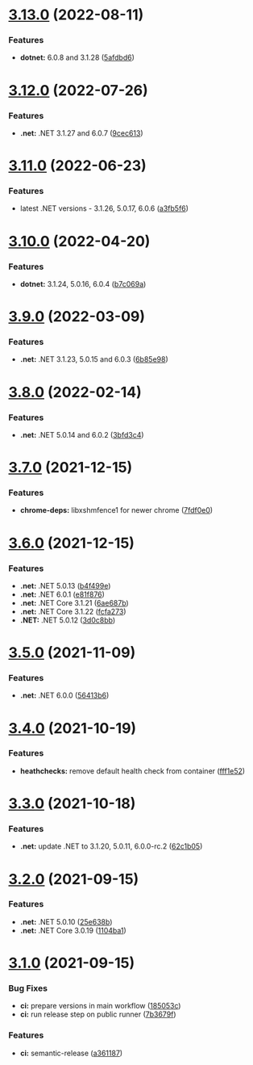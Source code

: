 # [3.13.0](https://github.com/sitkoru/dotnet-docker/compare/v3.12.0...v3.13.0) (2022-08-11)


### Features

* **dotnet:** 6.0.8 and 3.1.28 ([5afdbd6](https://github.com/sitkoru/dotnet-docker/commit/5afdbd6cdda48849173ca7e9a73d9dfd7b71a8ac))

# [3.12.0](https://github.com/sitkoru/dotnet-docker/compare/v3.11.0...v3.12.0) (2022-07-26)


### Features

* **.net:** .NET 3.1.27 and 6.0.7 ([9cec613](https://github.com/sitkoru/dotnet-docker/commit/9cec613f01684864e3613188e2ea3ddaf915b777))

# [3.11.0](https://github.com/sitkoru/dotnet-docker/compare/v3.10.0...v3.11.0) (2022-06-23)


### Features

* latest .NET versions - 3.1.26, 5.0.17, 6.0.6 ([a3fb5f6](https://github.com/sitkoru/dotnet-docker/commit/a3fb5f6a5256fd920d81b7130822529e3d7ce3d3))

# [3.10.0](https://github.com/sitkoru/dotnet-docker/compare/v3.9.0...v3.10.0) (2022-04-20)


### Features

* **dotnet:** 3.1.24, 5.0.16, 6.0.4 ([b7c069a](https://github.com/sitkoru/dotnet-docker/commit/b7c069a8df98cb2539d2565fdd6b820de4dd48ee))

# [3.9.0](https://github.com/sitkoru/dotnet-docker/compare/v3.8.0...v3.9.0) (2022-03-09)


### Features

* **.net:** .NET 3.1.23, 5.0.15 and 6.0.3 ([6b85e98](https://github.com/sitkoru/dotnet-docker/commit/6b85e980a378109b292bb4156a8b94aba30ef8c0))

# [3.8.0](https://github.com/sitkoru/dotnet-docker/compare/v3.7.0...v3.8.0) (2022-02-14)


### Features

* **.net:** .NET 5.0.14 and 6.0.2 ([3bfd3c4](https://github.com/sitkoru/dotnet-docker/commit/3bfd3c40edfb9f93b7cde8d5e2b4055d57c77d00))

# [3.7.0](https://github.com/sitkoru/dotnet-docker/compare/v3.6.0...v3.7.0) (2021-12-15)


### Features

* **chrome-deps:** libxshmfence1 for newer chrome ([7fdf0e0](https://github.com/sitkoru/dotnet-docker/commit/7fdf0e0e7252024c229acd5ef689edab2d674daa))

# [3.6.0](https://github.com/sitkoru/dotnet-docker/compare/v3.5.0...v3.6.0) (2021-12-15)


### Features

* **.net:** .NET 5.0.13 ([b4f499e](https://github.com/sitkoru/dotnet-docker/commit/b4f499efcd12a5a5226b134f219291026015c6df))
* **.net:** .NET 6.0.1 ([e81f876](https://github.com/sitkoru/dotnet-docker/commit/e81f876451606bf678136acccd089e4b3a641842))
* **.net:** .NET Core 3.1.21 ([6ae687b](https://github.com/sitkoru/dotnet-docker/commit/6ae687b8e9169f1d02cff711619bda98d7a8244b))
* **.net:** .NET Core 3.1.22 ([fcfa273](https://github.com/sitkoru/dotnet-docker/commit/fcfa2739073172923f450b95d48adc1b07a32217))
* **.NET:** .NET 5.0.12 ([3d0c8bb](https://github.com/sitkoru/dotnet-docker/commit/3d0c8bb2b0aacd0a08a4d4facda695c9ca25324f))

# [3.5.0](https://github.com/sitkoru/dotnet-docker/compare/v3.4.0...v3.5.0) (2021-11-09)


### Features

* **.net:** .NET 6.0.0 ([56413b6](https://github.com/sitkoru/dotnet-docker/commit/56413b60c435f397666d5e4f3167ff4284e53435))

# [3.4.0](https://github.com/sitkoru/dotnet-docker/compare/v3.3.0...v3.4.0) (2021-10-19)


### Features

* **heathchecks:** remove default health check from container ([fff1e52](https://github.com/sitkoru/dotnet-docker/commit/fff1e5299b19379b58449dfadf3adda35565d6ae))

# [3.3.0](https://github.com/sitkoru/dotnet-docker/compare/v3.2.0...v3.3.0) (2021-10-18)


### Features

* **.net:** update .NET to 3.1.20, 5.0.11, 6.0.0-rc.2 ([62c1b05](https://github.com/sitkoru/dotnet-docker/commit/62c1b054ee77ff0815696686970cd7a7334c25d3))

# [3.2.0](https://github.com/sitkoru/dotnet-docker/compare/v3.1.0...v3.2.0) (2021-09-15)


### Features

* **.net:** .NET 5.0.10 ([25e638b](https://github.com/sitkoru/dotnet-docker/commit/25e638b4c3b4bd955e73344fb37cedd7f18a8d2b))
* **.net:** .NET Core 3.0.19 ([1104ba1](https://github.com/sitkoru/dotnet-docker/commit/1104ba105beb6e56be453f68bbcc99ba68ea6154))

# [3.1.0](https://github.com/sitkoru/dotnet-docker/compare/v3.0.0...v3.1.0) (2021-09-15)


### Bug Fixes

* **ci:** prepare versions in main workflow ([185053c](https://github.com/sitkoru/dotnet-docker/commit/185053ca9637f65ecd5fdd6ceddf09a01e7d5779))
* **ci:** run release step on public runner ([7b3679f](https://github.com/sitkoru/dotnet-docker/commit/7b3679f510756e11f9078cf0ef486bffbe4e47b4))


### Features

* **ci:** semantic-release ([a361187](https://github.com/sitkoru/dotnet-docker/commit/a3611878fdd000e1ea7d9fbed0aa286125799647))
